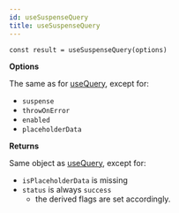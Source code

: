 ```yaml
---
id: useSuspenseQuery
title: useSuspenseQuery
---
```


```tsx
const result = useSuspenseQuery(options)
```

**Options**

The same as for [useQuery](../reference/useQuery), except for:
- `suspense`
- `throwOnError`
- `enabled`
- `placeholderData`

**Returns**

Same object as [useQuery](../reference/useQuery), except for:
- `isPlaceholderData` is missing
- `status` is always `success`
  - the derived flags are set accordingly.
